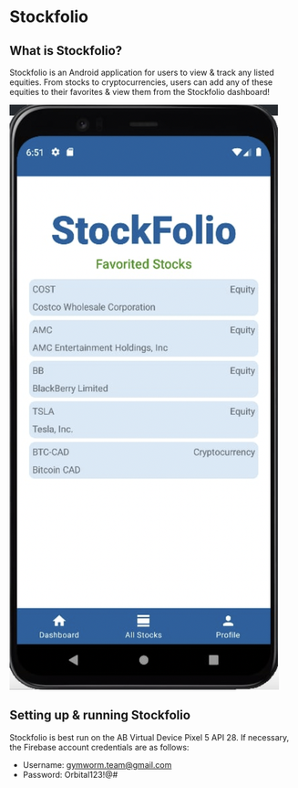 # Stockfolio 

## What is Stockfolio?
Stockfolio is an Android application for users to view & track any listed equities. From stocks to cryptocurrencies, users can add any of these equities to their favorites & view them from the Stockfolio dashboard!

![Stockfolio Dashboard](docs/stockfolio_dashboard.png)

## Setting up & running Stockfolio
Stockfolio is best run on the AB Virtual Device Pixel 5 API 28.
If necessary, the Firebase account credentials are as follows: 
- Username: gymworm.team@gmail.com
- Password: Orbital123!@#
